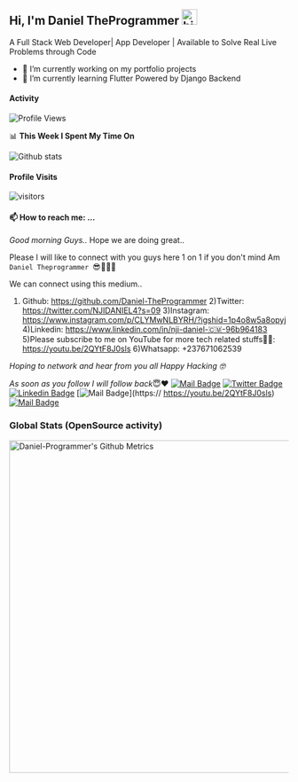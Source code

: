  ## Hi, I'm Daniel TheProgrammer <img src="https://user-images.githubusercontent.com/1303154/88677602-1635ba80-d120-11ea-84d8-d263ba5fc3c0.gif" width="28px" alt="hi">

 A Full Stack Web Developer| App Developer | Available to Solve Real Live Problems through Code
- 🔭 I’m currently working on my portfolio projects
- 🌱 I’m currently learning Flutter Powered by Django Backend

#### Activity
<!--START_SECTION:waka-->
![Profile Views](http://img.shields.io/badge/Profile%20Views-25-blue)

📊 **This Week I Spent My Time On** 




<!--END_SECTION:waka-->


![Github stats](https://github-readme-stats.vercel.app/api?username=Daniel-TheProgrammer&theme=vue&show_icons=true&count_private=true)
 
 #### Profile Visits 

![visitors](https://visitor-badge.glitch.me/badge?page_id=Daniel-TheProgrammer)

#### 📫 How to reach me: ...
*Good morning Guys..*
Hope we are doing great..

Please I will like to connect with you guys here 1 on 1 if you don't mind
Am ```Daniel Theprogrammer ```😎👨🏾‍💻

We can connect using this medium..

1) Github: https://github.com/Daniel-TheProgrammer
2)Twitter: https://twitter.com/NJIDANIEL4?s=09
3)Instagram: https://www.instagram.com/p/CLYMwNLBYRH/?igshid=1p4o8w5a8opyj
4)Linkedin: https://www.linkedin.com/in/nji-daniel-🇨🇲-96b964183
5)Please subscribe to me on YouTube for more tech related stuffs🙏🏾: https://youtu.be/2QYtF8J0sls
6)Whatsapp: +237671062539


*Hoping to network and hear from you all*
*Happy Hacking 🤓*

*As soon as you follow I will follow back*😇❤️
[![Mail Badge](https://img.shields.io/badge/-njidaniel-c0392b?style=flat&labelColor=c0392b&logo=gmail&logoColor=white)](mailto:njid18753@gmail.com)
[![Twitter Badge](https://img.shields.io/badge/-@NJIDANIEL4-1ca0f1?style=flat&labelColor=1ca0f1&logo=twitter&logoColor=white&link=https://twitter.com/NJIDANIEL4)](https://twitter.com/NJIDANIEL4/) [![Linkedin Badge](https://img.shields.io/badge/-nji-daniel-cm-0e76a8?style=flat&labelColor=0e76a8&logo=linkedin&logoColor=white)](https://www.linkedin.com/in/nji-daniel-cm-0b8ba0195/)
 [![Mail Badge](https://img.shields.io/badge/-Daniel-TheProgrammer-e74c3c?style=flat&labelColor=e74c3c&logo=youtube&logoColor=white)](https:// https://youtu.be/2QYtF8J0sls)  [![Mail Badge](https://img.shields.io/badge/-@njidanilo-405DE6?style=flat&labelColor=5851DB&logo=instagram&logoColor=white)](https://instagram.com/njidanilo)


### Global Stats (OpenSource activity)
<p>
    <img width="600"  
         src="https://metrics.lecoq.io/Daniel-TheProgrammer?id=Daniel-TheProgrammer" 
         alt="Daniel-Programmer's Github Metrics"
    />
</p>


